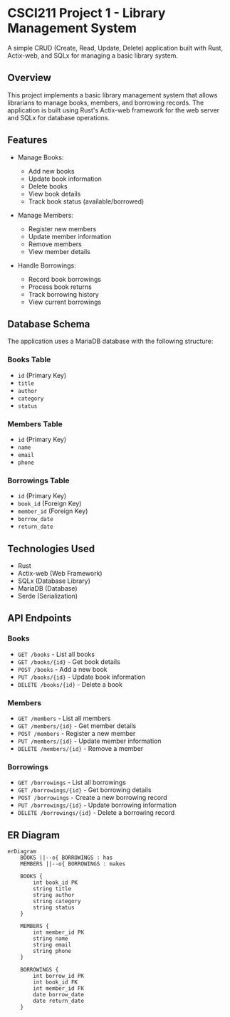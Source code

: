 # CSCI211 Project 1 - Library Management System

A simple CRUD (Create, Read, Update, Delete) application built with Rust, Actix-web, and SQLx for managing a basic library system.

## Overview

This project implements a basic library management system that allows librarians to manage books, members, and borrowing records. The application is built using Rust's Actix-web framework for the web server and SQLx for database operations.

## Features

- Manage Books:
  - Add new books
  - Update book information
  - Delete books
  - View book details
  - Track book status (available/borrowed)

- Manage Members:
  - Register new members
  - Update member information
  - Remove members
  - View member details

- Handle Borrowings:
  - Record book borrowings
  - Process book returns
  - Track borrowing history
  - View current borrowings

## Database Schema

The application uses a MariaDB database with the following structure:

### Books Table
- `id` (Primary Key)
- `title`
- `author`
- `category`
- `status`

### Members Table
- `id` (Primary Key)
- `name`
- `email`
- `phone`

### Borrowings Table
- `id` (Primary Key)
- `book_id` (Foreign Key)
- `member_id` (Foreign Key)
- `borrow_date`
- `return_date`

## Technologies Used

- Rust
- Actix-web (Web Framework)
- SQLx (Database Library)
- MariaDB (Database)
- Serde (Serialization)

## API Endpoints

### Books
- `GET /books` - List all books
- `GET /books/{id}` - Get book details
- `POST /books` - Add a new book
- `PUT /books/{id}` - Update book information
- `DELETE /books/{id}` - Delete a book

### Members
- `GET /members` - List all members
- `GET /members/{id}` - Get member details
- `POST /members` - Register a new member
- `PUT /members/{id}` - Update member information
- `DELETE /members/{id}` - Remove a member

### Borrowings
- `GET /borrowings` - List all borrowings
- `GET /borrowings/{id}` - Get borrowing details
- `POST /borrowings` - Create a new borrowing record
- `PUT /borrowings/{id}` - Update borrowing information
- `DELETE /borrowings/{id}` - Delete a borrowing record

## ER Diagram

```mermaid
erDiagram
    BOOKS ||--o{ BORROWINGS : has
    MEMBERS ||--o{ BORROWINGS : makes

    BOOKS {
        int book_id PK
        string title
        string author
        string category
        string status
    }

    MEMBERS {
        int member_id PK
        string name
        string email
        string phone
    }

    BORROWINGS {
        int borrow_id PK
        int book_id FK
        int member_id FK
        date borrow_date
        date return_date
    }
```

